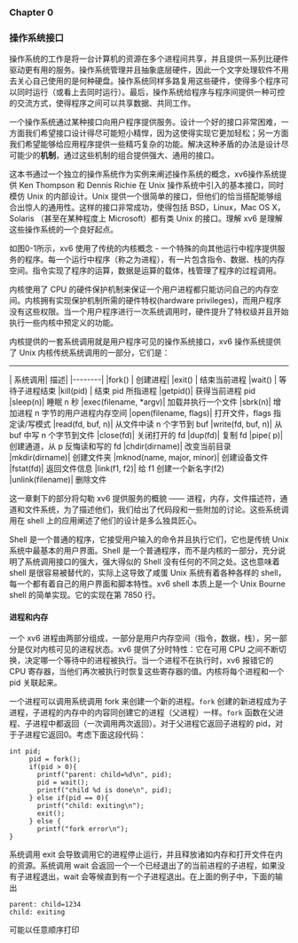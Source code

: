 ### Chapter 0

### 操作系统接口

操作系统的工作是将一台计算机的资源在多个进程间共享，并且提供一系列比硬件驱动更有用的服务。操作系统管理并且抽象底层硬件，因此一个文字处理软件不用去关心自己使用的是何种硬盘。操作系统同样多路复用这些硬件，使得多个程序可以同时运行（或看上去同时运行）。最后，操作系统给程序与程序间提供一种可控的交流方式，使得程序之间可以共享数据、共同工作。

一个操作系统通过某种接口向用户程序提供服务。设计一个好的接口非常困难，一方面我们希望接口设计得尽可能短小精悍，因为这使得实现它更加轻松；另一方面我们希望能够给应用程序提供一些精巧复杂的功能。解决这种矛盾的办法是设计尽可能少的**机制**，通过这些机制的组合提供强大、通用的接口。

这本书通过一个独立的操作系统作为实例来阐述操作系统的概念，xv6操作系统提供 Ken Thompson 和 Dennis Richie 在 Unix 操作系统中引入的基本接口，同时模仿 Unix 的内部设计。Unix 提供一个很简单的接口，但他们的恰当搭配能够组合出惊人的通用性。这样的接口非常成功，使得包括 BSD，Linux，Mac OS X，Solaris （甚至在某种程度上 Microsoft）都有类 Unix 的接口。理解 xv6 是理解这些操作系统的一个良好起点。

如图0-1所示，xv6 使用了传统的内核概念 - 一个特殊的向其他运行中程序提供服务的程序。每一个运行中程序（称之为进程），有一片包含指令、数据、栈的内存空间。指令实现了程序的运算，数据是运算的载体，栈管理了程序的过程调用。

内核使用了 CPU 的硬件保护机制来保证一个用户进程都只能访问自己的内存空间。内核拥有实现保护机制所需的硬件特权(hardware privileges)，而用户程序没有这些权限。当一个用户程序进行一次系统调用时，硬件提升了特权级并且开始执行一些内核中预定义的功能。

内核提供的一套系统调用就是用户程序可见的操作系统接口，xv6 操作系统提供了 Unix 内核传统系统调用的一部分，它们是：

---
| 系统调用| 描述|
|--------|
|fork() | 创建进程|
|exit() | 结束当前进程
|wait() | 等待子进程结束
|kill(pid) | 结束 pid 所指进程
|getpid()| 获得当前进程 pid
|sleep(n)| 睡眠 n 秒
|exec(filename, *argv)| 加载并执行一个文件
|sbrk(n)| 增加进程 n 字节的用户进程内存空间
|open(filename, flags)| 打开文件，flags 指定读/写模式
|read(fd, buf, n)| 从文件中读 n 个字节到 buf
|write(fd, buf, n)| 从 buf 中写 n 个字节到文件
|close(fd)| 关闭打开的 fd
|dup(fd)| 复制 fd
|pipe( p)| 创建通道，从 p 反悔读和写的 fd
|chdir(dirname)| 改变当前目录
|mkdir(dirname)| 创建文件夹
|mknod(name, major, minor)| 创建设备文件
|fstat(fd)| 返回文件信息
|link(f1, f2)| 给 f1 创建一个新名字(f2)
|unlink(filename)| 删除文件

这一章剩下的部分将勾勒 xv6 提供服务的概貌 —— 进程，内存，文件描述符，通道和文件系统，为了描述他们，我们给出了代码段和一些附加的讨论。这些系统调用在 shell 上的应用阐述了他们的设计是多么独具匠心。

Shell 是一个普通的程序，它接受用户输入的命令并且执行它们，它也是传统 Unix 系统中最基本的用户界面。Shell 是一个普通程序，而不是内核的一部分，充分说明了系统调用接口的强大，强大得似的 Shell 没有任何的不同之处。这也意味着 shell 是很容易被替代的，实际上这导致了咸蛋 Unix 系统有着各种各样的 shell，每一个都有着自己的用户界面和脚本特性。xv6 shell 本质上是一个 Unix Bourne shell 的简单实现。它的实现在第 7850 行。

#### 进程和内存

一个 xv6 进程由两部分组成，一部分是用户内存空间（指令，数据，栈），另一部分是仅对内核可见的进程状态。xv6 提供了分时特性：它在可用 CPU 之间不断切换，决定哪一个等待中的进程被执行。当一个进程不在执行时，xv6 报错它的 CPU 寄存器，当他们再次被执行时恢复这些寄存器的值。内核将每个进程和一个 pid 关联起来。

一个进程可以调用系统调用 fork 来创建一个新的进程。`fork` 创建的新进程成为子进程，子进程的内存中的内容同创建它的进程（父进程）一样。`fork` 函数在父进程、子进程中都返回（一次调用两次返回）。对于父进程它返回子进程的 pid，对于子进程它返回0。考虑下面这段代码：

```
int pid;     pid = fork();     if(pid > 0){       printf("parent: child=%d\n", pid);       pid = wait();       printf("child %d is done\n", pid);     } else if(pid == 0){       printf("child: exiting\n");       exit();     } else {       printf("fork error\n");}
```
系统调用 exit 会导致调用它的进程停止运行，并且释放诸如内存和打开文件在内的资源。系统调用 wait 会返回一个一个已经退出了的当前进程的子进程，如果没有子进程退出，wait 会等候直到有一个子进程退出。在上面的例子中，下面的输出
```
parent: child=1234
child: exiting
```
可能以任意顺序打印